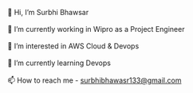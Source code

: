 
👋 Hi, I’m Surbhi Bhawsar <br><br>
🔭 I’m currently working in Wipro as a Project Engineer<br><br>
👀 I’m interested in AWS Cloud & Devops<br><br>
🌱 I’m currently learning Devops<br><br>
📫 How to reach me - surbhibhawasr133@gmail.com<br><br>


